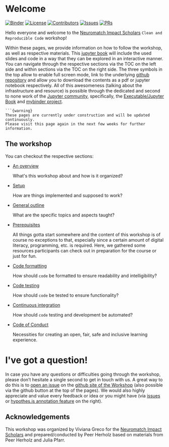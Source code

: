 # Welcome

[![Binder](https://mybinder.org/badge_logo.svg)](https://mybinder.org/v2/gl/peerherholz%2FClean_Repro_Code_Neuromatch/main)
[![License](https://img.shields.io/github/license/peerherholz/Clean_Repro_Code_Neuromatch)](https://github.com/peerherholz/Clean_Repro_Code_Neuromatch)
[![Contributors](https://img.shields.io/github/contributors/peerherholz/Clean_Repro_Code_Neuromatch)](https://github.com/peerherholz/Clean_Repro_Code_Neuromatch)
[![Issues](https://img.shields.io/github/issues/all/peerherholz%2FClean_Repro_Code_Neuromatch)](https://github.com/peerherholz/Clean_Repro_Code_Neuromatch/issues)
[![PRs](https://img.shields.io/github/pulls/all/peerherholz%2FClean_Repro_Code_Neuromatch)](https://github.com/peerherholz/Clean_Repro_Code_Neuromatch/pulls)

Hello everyone and welcome to the [Neuromatch ](https://neuromatch.io/) [Impact Scholars](https://impact-scholars.neuromatch.io/impact-scholars/intro.html) `Clean and Reproducible Code` workshop!

Within these pages, we provide information on how to follow the workshop, as well as respective materials. This [jupyter book](https://jupyterbook.org/intro.html) will include the used slides and code in a way that they can be explored in an interactive manner. You can navigate through the respective sections via the TOC on the left side and within sections via the TOC on the right side. The three symbols in the top allow to enable full screen mode, link to the underlying [github repository](https://github.com/peerherholz/Clean_Repro_Code_Neuromatch) and allow you to download the contents as a pdf or jupyter notebook respectively. All of this awesomeness (talking about the infrastructure and resource) is possible through the dedicated and second to none work of the [Jupyter community](https://jupyter.org/community), specifically, the [Executable/Jupyter Book](https://executablebooks.org/en/latest/) and [mybinder project](https://mybinder.org/).

````{margin}
```{warning}
These pages are currently under construction and will be updated continuously.
Please visit this page again in the next few weeks for further information.
````

## The workshop
  
You can checkout the respective sections:

* [An overview](overview.md)

   What's this workshop about and how is it organized?

* [Setup](setup.md)

   How are things implemented and supposed to work?

* [General outline](overview.md)

   What are the specific topics and aspects taught?

* [Prerequisites](prerequisites.md)

   All things gotta start somewhere and the content of this workshop is of course no exceptions to that, especially since a certain amount of digital literacy, programming, etc. is required. 
   Here, we gathered some resources participants can check out in preparation for the course or just for fun.

* [Code formatting](materials/code_formatting.md)

   How should `code` be formatted to ensure readability and intelligibility?

* [Code testing](materials/code_testing.md)

   How should `code` be tested to ensure functionality?

* [Continuous integration](materials/CI_CD.md)

   How should `code` testing and development be automated?

* [Code of Conduct](CoC.md)

   Necessities for creating an open, fair, safe and inclusive learning
   experience.

# I've got a question!

In case you have any questions or difficulties going through the workshop, please don’t hesitate a single second to get in touch with
us. A great way to do this is to
[open an issue](https://github.com/peerherholz/Clean_Repro_Code_Neuromatch/-/issues) on the
[github site of the Workshop](https://github.com/peerherholz/Clean_Repro_Code_Neuromatch) (also possible via the github button at the top of the pages).
We would also highly appreciate and value every feedback or idea or you
might have (via [issues](https://github.com/peerherholz/Clean_Repro_Code_Neuromatch/-/issues) or [hypothes.is annotation feature](https://web.hypothes.is/) on the right).

## Acknowledgements

This workshop was organized by Viviana Greco for the [Neuromatch ](https://neuromatch.io/) [Impact Scholars](https://impact-scholars.neuromatch.io/impact-scholars/intro.html) and prepared/conducted by Peer Herholz based on materials from Peer Herholz and Julia Pfarr.

